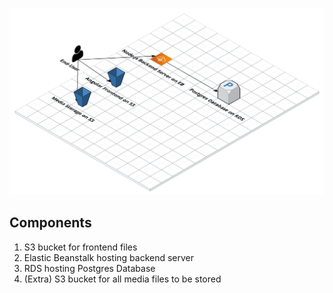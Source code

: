 ![infrastructure](./Infrastructure.png)

## Components

1. S3 bucket for frontend files
2. Elastic Beanstalk hosting backend server
3. RDS hosting Postgres Database
4. (Extra) S3 bucket for all media files to be stored
